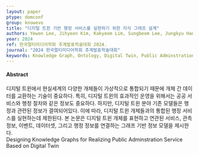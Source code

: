 ```yaml
---
layout: paper
ptype: domconf
group: knowevo
title: "디지털 트윈 기반 행정 서비스를 실현하기 위한 지식 그래프 설계"
authors: Yewon Lee, Jihyeon Kim, Kakyeom Lim, Sungbeom Lee, Jungkyu Han, Sejin Chun
year: 2024
ref: 한국멀티미디어학회 추계발표학술대회 2024.
journal: "2024 한국멀티미디어학회 추계발표학술대회"
keywords: Knowledge Graph, Ontology, Digital Twin, Public Adminstration Service
---
```


<h4><span class="badge badge-info">Abstract</span></h4>
디지털 트윈에서 현실세계의 다양한 개체들이 가상적으로 통합되기 때문에 개체 간 데이터를 교환하는 기술이 중요하다. 특히, 디지털 트윈의 효과적인 운영을 위해서는 공공 서비스와 행정 절차와 같은 정보도 중요하다. 하지만, 디지털 트윈 분야 기존 모델들은 행정과 관련된 정보가 결여되어있다. 이에 따라, 디지털 트윈 개체들과의 통합된 행정 서비스를 실현하는데 제한된다. 본 논문은 디지털 트윈 개체를 표현하고 연관된 서비스, 관측 정보, 이벤트, 데이터셋, 그리고 행정 정보를 연결하는 그래프 기반 정보 모델을 제시한다.
<div class="alert alert-warning" role="alert">
   Designing Knowledge Graphs for Realizing Public Adminstration Service Based on Digital Twin
</div>